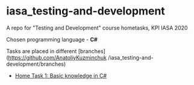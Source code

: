 # iasa_testing-and-development
A repo for "Testing and Development" course hometasks, KPI IASA 2020

Chosen programming language - **C#**

Tasks are placed in different [branches](https://github.com/AnatoliyKuzminchuk
/iasa_testing-and-development/branches)
* [Home Task 1: Basic knowledge in C#](https://github.com/AnatoliyKuzminchuk/iasa_testing-and-development/tree/anatoliy.kuzminchuk_lab1)
